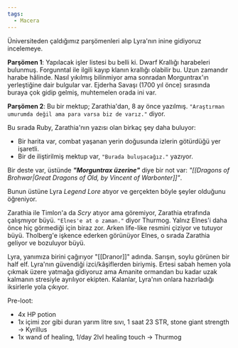 ```yaml
---  
tags:  
  - Macera  
---  
```

  
Üniversiteden çaldığımız parşömenleri alıp Lyra'nın inine gidiyoruz incelemeye.  
  
**Parşömen 1**: Yapılacak işler listesi bu belli ki. Dwarf Krallığı harabeleri bulunmuş. Forgunntal ile ilgili kayıp klanın krallığı olabilir bu. Uzun zamandır harabe hâlinde. Nasıl yıkılmış bilinmiyor ama sonradan Morguntrax'ın yerleştiğine dair bulgular var. Ejderha Savaşı (1700 yıl önce) sırasında buraya çok gidip gelmiş, muhtemelen orada ini var.  
  
**Parşömen 2**: Bu bir mektup; Zarathia'dan, 8 ay önce yazılmış. `"Araştırman umurumda değil ama para varsa biz de varız."` diyor.  
  
Bu sırada Ruby, Zarathia'nın yazısı olan birkaç şey daha buluyor:  

- Bir harita var, combat yaşanan yerin doğusunda izlerin götürdüğü yer işaretli.  
- Bir de iliştirilmiş mektup var, `"Burada buluşacağız."` yazıyor.  
  
Bir deste var, üstünde ***"Morguntrax üzerine"*** diye bir not var: *"[[Dragons of Brohwar|Great Dragons of Old, by Vincent of Warbonter]]"*.  
  
Bunun üstüne Lyra *Legend Lore* atıyor ve gerçekten böyle şeyler olduğunu öğreniyor.  
  
Zarathia ile Timlon'a da *Scry* atıyor ama göremiyor, Zarathia etrafında çalışmıyor büyü. `"Elnes'e at o zaman."` diyor Thurmog. Yalnız Elnes'i daha önce hiç görmediği için biraz zor. Arken life-like resmini çiziyor ve tutuyor büyü. Tholberg'e işkence ederken görünüyor Elnes, o sırada Zarathia geliyor ve bozuluyor büyü.  
  
Lyra, yanımıza birini çağırıyor "[[Dranor]]" adında. Sarışın, soylu görünen bir half elf. Lyra'nın güvendiği izci/kâşiflerden biriymiş. Ertesi sabah hemen yola çıkmak üzere yatmağa gidiyoruz ama Amanite ormandan bu kadar uzak kalmanın stresiyle ayrılıyor ekipten. Kalanlar, Lyra'nın onlara hazırladığı iksirlerle yola çıkıyor.  
  
Pre-loot:  

- 4x HP potion  
- 1x içimi zor gibi duran yarım litre sıvı, 1 saat 23 STR, stone giant strength -> Kyrillus  
- 1x wand of healing, 1/day 2lvl healing touch -> Thurmog